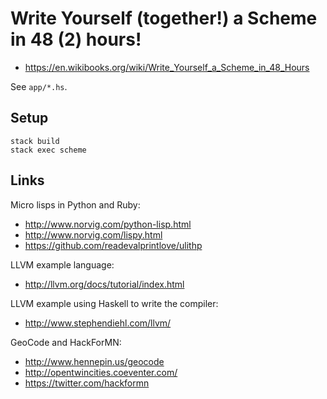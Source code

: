 # Write Yourself (together!) a Scheme in 48 (2) hours!

- https://en.wikibooks.org/wiki/Write_Yourself_a_Scheme_in_48_Hours

See `app/*.hs`.


## Setup

    stack build
    stack exec scheme



## Links

Micro lisps in Python and Ruby:

- http://www.norvig.com/python-lisp.html
- http://www.norvig.com/lispy.html
- https://github.com/readevalprintlove/ulithp


LLVM example language:

- http://llvm.org/docs/tutorial/index.html


LLVM example using Haskell to write the compiler:

- http://www.stephendiehl.com/llvm/


GeoCode and HackForMN:

- http://www.hennepin.us/geocode
- http://opentwincities.coeventer.com/
- https://twitter.com/hackformn
